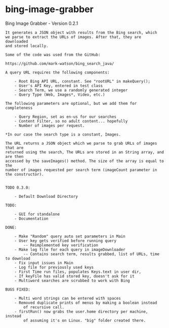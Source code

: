bing-image-grabber
==================

Bing Image Grabber - Version 0.2.1

	It generates a JSON object with results from the Bing search, which
	we parse to extract the URLs of images. After that, they are downloaded
	and stored locally.

	Some of the code was used from the GitHub:

	https://github.com/mark-watson/bing_search_java/

	A query URL requires the following components:

		- Root Bing API URL, constant. See "rootURL" in makeQuery();
		- User's API Key, entered in test class
		- Search Term, we use a randomly generated integer
		- Query Type (Web, Images*, Video, etc.)

	The following parameters are optional, but we add them for completeness

		- Query Region, set as en-us for our searches
		- Content Filter, so no adult content... hopefully
		- Number of images per request.

	*In our case the search type is a constant, Images.

	The URL returns a JSON object which we parse to grab URLs of images that are
	returned using the search, The URLs are stored in an String array, and are then
	accessed by the saveImages() method. The size of the array is equal to the
	number of images requested per search term (imageCount parameter in the constructor).
	
		
	TODO 0.3.0: 
	
		- Default Download Directory
		
	TODO: 
	
		- GUI for standalone
		- Documentation
	
	DONE: 
	
		- Make "Random" query auto set parameters in Main
		- User key gets verified before running query
			-- Reimplemented key verification
		- Make log file for each query in imageDownloader
			-- Contains search term, results grabbed, list of URLs, time to download
		- Fix input issues in Main
		- Log file for previously used keys
		- First Time run files, populates Keys.text in user dir,
		- If keyFile has valid stored key, doesn't ask for it
		- Multiword searches are scrubbed to work with Bing
		
	BUGS FIXED:
	
		- Multi word strings can be entered with spaces
		- Removed duplicate prints of menus by making a boolean instead
			of recursive call.
		- firstRun() now grabs the user.home directory per machine, instead
			of assuming it's on Linux. "big" folder created there.

